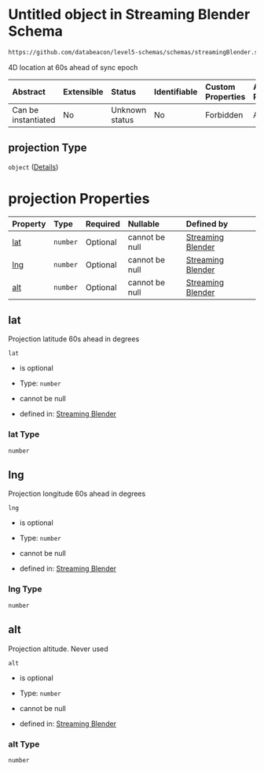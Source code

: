 # Untitled object in Streaming Blender Schema

```txt
https://github.com/databeacon/level5-schemas/schemas/streamingBlender.schema.json#/properties/flights/properties/synced/properties/projection
```

4D location at 60s ahead of sync epoch

| Abstract            | Extensible | Status         | Identifiable | Custom Properties | Additional Properties | Access Restrictions | Defined In                                                                                      |
| :------------------ | :--------- | :------------- | :----------- | :---------------- | :-------------------- | :------------------ | :---------------------------------------------------------------------------------------------- |
| Can be instantiated | No         | Unknown status | No           | Forbidden         | Allowed               | none                | [streamingBlender.schema.json\*](../../out/streamingBlender.schema.json "open original schema") |

## projection Type

`object` ([Details](streamingblender-properties-flight-object-properties-synced-properties-projection.md))

# projection Properties

| Property    | Type     | Required | Nullable       | Defined by                                                                                                                                                                                                                                                                              |
| :---------- | :------- | :------- | :------------- | :-------------------------------------------------------------------------------------------------------------------------------------------------------------------------------------------------------------------------------------------------------------------------------------- |
| [lat](#lat) | `number` | Optional | cannot be null | [Streaming Blender](streamingblender-properties-flight-object-properties-synced-properties-projection-properties-lat.md "https://github.com/databeacon/level5-schemas/schemas/streamingBlender.schema.json#/properties/flights/properties/synced/properties/projection/properties/lat") |
| [lng](#lng) | `number` | Optional | cannot be null | [Streaming Blender](streamingblender-properties-flight-object-properties-synced-properties-projection-properties-lng.md "https://github.com/databeacon/level5-schemas/schemas/streamingBlender.schema.json#/properties/flights/properties/synced/properties/projection/properties/lng") |
| [alt](#alt) | `number` | Optional | cannot be null | [Streaming Blender](streamingblender-properties-flight-object-properties-synced-properties-projection-properties-alt.md "https://github.com/databeacon/level5-schemas/schemas/streamingBlender.schema.json#/properties/flights/properties/synced/properties/projection/properties/alt") |

## lat

Projection latitude 60s ahead in degrees

`lat`

*   is optional

*   Type: `number`

*   cannot be null

*   defined in: [Streaming Blender](streamingblender-properties-flight-object-properties-synced-properties-projection-properties-lat.md "https://github.com/databeacon/level5-schemas/schemas/streamingBlender.schema.json#/properties/flights/properties/synced/properties/projection/properties/lat")

### lat Type

`number`

## lng

Projection longitude 60s ahead in degrees

`lng`

*   is optional

*   Type: `number`

*   cannot be null

*   defined in: [Streaming Blender](streamingblender-properties-flight-object-properties-synced-properties-projection-properties-lng.md "https://github.com/databeacon/level5-schemas/schemas/streamingBlender.schema.json#/properties/flights/properties/synced/properties/projection/properties/lng")

### lng Type

`number`

## alt

Projection altitude. Never used

`alt`

*   is optional

*   Type: `number`

*   cannot be null

*   defined in: [Streaming Blender](streamingblender-properties-flight-object-properties-synced-properties-projection-properties-alt.md "https://github.com/databeacon/level5-schemas/schemas/streamingBlender.schema.json#/properties/flights/properties/synced/properties/projection/properties/alt")

### alt Type

`number`
